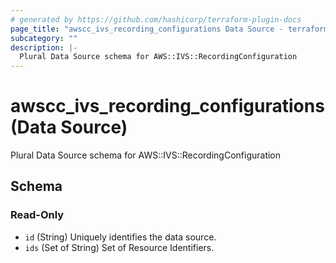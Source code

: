 ```yaml
---
# generated by https://github.com/hashicorp/terraform-plugin-docs
page_title: "awscc_ivs_recording_configurations Data Source - terraform-provider-awscc"
subcategory: ""
description: |-
  Plural Data Source schema for AWS::IVS::RecordingConfiguration
---
```


# awscc_ivs_recording_configurations (Data Source)

Plural Data Source schema for AWS::IVS::RecordingConfiguration



<!-- schema generated by tfplugindocs -->
## Schema

### Read-Only

- `id` (String) Uniquely identifies the data source.
- `ids` (Set of String) Set of Resource Identifiers.


